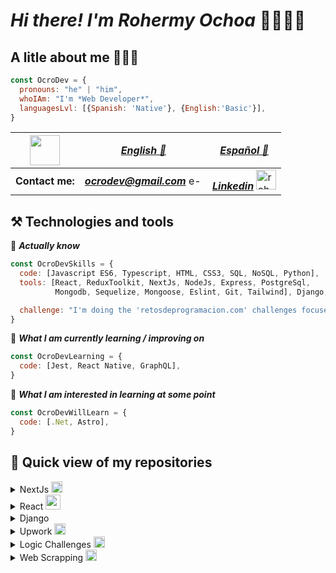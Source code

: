 # *Hi there! I'm Rohermy Ochoa* 👋👨🏻‍💻

## A litle about me 🧔🏻‍♂️
```javascript
const OcroDev = {
  pronouns: "he" | "him",
  whoIAm: "I'm *Web Developer*",
  languagesLvl: [{Spanish: 'Native'}, {English:'Basic'}],
}
```
| <img src='https://icon-library.com/images/cv-icon/cv-icon-4.jpg' height='48' width='48' /> | [*English 💾*](https://drive.google.com/file/d/1PgWYV77wBvaikBX_gVG5HTiV8KC4odPj/view?usp=share_link) | [*Español 💾*](https://drive.google.com/file/d/16cjoXnIJAcG5kP59H_VFiv6zzTh-k8xe/view?usp=share_link) 
|----------|----------|----------|
| **Contact me:** |  ***ocrodev@gmail.com*** <img src='https://mailmeteor.com/logos/assets/PNG/Gmail_Logo_512px.png' alt='e-mail: rohermy.ochoa@gmail.com' height='16' width='22' /> | [***Linkedin***](https://www.linkedin.com/in/rohermy-ochoa/) <img src='https://static.vecteezy.com/system/resources/previews/017/339/624/original/linkedin-icon-free-png.png' alt='rohermy ochoa linkedin profile' height='32' width='32' /> |


## ⚒️ Technologies and tools

<a name="learning-now"></a>

💾 ***Actually know***

```javascript
const OcroDevSkills = {
  code: [Javascript ES6, Typescript, HTML, CSS3, SQL, NoSQL, Python],
  tools: [React, ReduxToolkit, NextJs, NodeJs, Express, PostgreSql,
          Mongodb, Sequelize, Mongoose, Eslint, Git, Tailwind], Django, ReactRouter]

  challenge: "I'm doing the 'retosdeprogramacion.com' challenges focused on JavaScript and TypeScript"
}
```

📖  ***What I am currently learning / improving on***

```javascript
const OcroDevLearning = {
  code: [Jest, React Native, GraphQL],
}
```
👾  ***What I am interested in learning at some point***
```javascript
const OcroDevWillLearn = {
  code: [.Net, Astro],
}
```

## 🔬 Quick view of my repositories 

<details>
  <summary> NextJs <img src='https://files.raycast.com/4dnlt8m2mcb98bzc4zb8pggc4csi' height='18' width='18' /> </summary>
  
  | *Projects* |*code*|*web*|
  |----------|----------|----------|
  |*Stock System QR*|[*view*](https://github.com/OcroDev/stock-system-qr_NextJs_Project)|[*visit*](https://system-qr-inventory.vercel.app/)|
  
  |*Technical test*|*code*|*web*|
  |----------|----------|----------|
  |*xkcd comics*|[*view*](https://github.com/OcroDev/xkcd-comic_NextJs_technical_test)|[*visit*](https://xkcd-app-black.vercel.app/)|
  
</details>

<details>
  <summary> React <img src='https://icons-for-free.com/iconfiles/png/512/design+development+facebook+framework+mobile+react+icon-1320165723839064798.png' height='24' width='24' /> </summary>
  
  #### *Javascript* <img src='https://cdn-icons-png.flaticon.com/512/5968/5968292.png' height='16' width='16' />
  
  | *Projects* |*code*|*view*|
  |----------|----------|----------|
  |*Tic-Tac-Toe*|[*view*](https://github.com/OcroDev/tic-tac-toe_react_project)|[*visit*](https://tic-tac-toe-react-project-lac.vercel.app/)|
  |*Todo List using ReduxToolkit*|[*view*](https://github.com/OcroDev/todo-list-redux-toolkit_react_projects)|[*visit*](https://todo-list-redux-toolkit-react-projects.vercel.app/login)|
  |*Building a React router*|[*view*](https://github.com/OcroDev/router_react-projects)|*visit*|
  |*Weather App*|[*view*](https://github.com/OcroDev/weather-app_react_project)|[*visit*](https://weather-app-react-project-roheoo.vercel.app/) |
  
  |  *Technicals test*  |*code*|*view*|
  |----------|----------|----------|
  |*Litle E-comerce*|[*view*](https://github.com/OcroDev/little_ecomerse_react_technical_test)|[*visit*](https://little-ecomerse-react-technical-test.vercel.app/)|
  |*Rick & Morty*|[*view*](https://github.com/OcroDev/rick-morty-context_react_technical_test)|[*visit*](https://rick-morty-context-react-technical-test.vercel.app/)|
  |*Movie search*|[*view*](https://github.com/OcroDev/movie-search_react_technical_test)|[*visit*](https://movie-search-react-technical-test.vercel.app/)|
  |*Fact Cats*|[*view*](https://github.com/OroDev/fact_cats_react_technical_test)|[*visit*](https://fact-cats-react-technical-test.vercel.app/)|
  
  #### *TypeScript* <img src='https://cdn.changelog.com/uploads/icons/topics/YXL/icon_large.png?v=63682389432' height='16' width='16'/>
  
  | *Projects* |*code*|*web*|
  |----------|----------|----------|
  |*Twitter follow card*|[*code*](https://github.com/OcroDev/twitter-card_react_TS_projects)|[*view*](https://twitter-card-react-ts-projects.vercel.app/)|  
  
</details>

<details>
  <summary> Django <img src='https://batisteo.gallerycdn.vsassets.io/extensions/batisteo/vscode-django/1.10.0/1645525785595/Microsoft.VisualStudio.Services.Icons.Default' height='16' width='16' /></summary>
  
 |*Projects*|*code*|*web*|
 |----------|----------|----------|
 |*Pildoras blog*|[*code*](https://github.com/OcroDev/pil-blog_django_project)|*view*|
  
 |*Technical test*|||
 |----------|----------|----------|
 |*Event Manager*|[*code*](https://github.com/OcroDev/event-manager_technical_test)|*view*|
  
</details>
    
<details>
  <summary> Upwork <img src="https://www.citypng.com/public/uploads/small/11662555971udurdbf0uniifutgcylp1gud40ihnfb7ciqdmowfhrxifaxga54ydmoj81r2cxpxsdcuchjqxjuf2is7a3vdgwiq78fx3tvgcf4u.png" height='18' width='18' /></summary>
  
  ##### *Technical test*
  1. [*Landing page*](https://github.com/OcroDev/landing-page_Upwork_technical_test)
  
</details>

<details>
  <summary> Logic Challenges <img src='https://icon-library.com/images/computer-code-icon/computer-code-icon-14.jpg'  height='18' width='18' /> </summary>
  
  ##### *Company Challenges*
  1. *Uber*
     * [*Fare stimator*](https://github.com/OcroDev/company_logic_challenges/tree/main/Uber/00_Fare_Estimator)
     * [*Perfect city*](https://github.com/OcroDev/company_logic_challenges/tree/main/Uber/01_Perfect_City)
     * [*Fancy Ride*](https://github.com/OcroDev/company_logic_challenges/tree/main/Uber/02_Fancy_Ride)
  
  ##### *JavaScript*
  1. [*Fizz Buzz*](https://github.com/OcroDev/javascript_logic_challenges/tree/main/00_Fizz_Buzz)
  2. [*Hacker Language*](https://github.com/OcroDev/javascript_logic_challenges/tree/main/01_Hacker_Language)
  3. [*Password Generator*](https://github.com/OcroDev/javascript_logic_challenges/tree/main/03_Password_Generator)
  4. [*Primo Fibonacci Par*](https://github.com/OcroDev/javascript_logic_challenges/tree/main/04_Primo_Fibonacci_Par)
  5. [*Pseudoaleatorios*](https://github.com/OcroDev/javascript_logic_challenges/tree/main/05_Pseudoaleatorios)
  6. [*Palindrome Word*](https://github.com/OcroDev/javascript_logic_challenges/tree/main/06_Palindrome_Word)
  7. [*Adjacent Element Product*](https://github.com/OcroDev/javascript_logic_challenges/tree/main/07_Adjacent_Element_Product)
  8. [*Almost Increasing Sequence*](https://github.com/OcroDev/javascript_logic_challenges/tree/main/08_Almost_Increasing_Sequence)
  
</details>

<details>
  <summary> Web Scrapping <img src='https://www.freepnglogos.com/uploads/logo-website-png/logo-website-coopera-web-design-12.png' height='18' width='18' /> </summary> 
  
  1. [*XKCD Scraper*](https://github.com/OcroDev/xkcd-quick-scraper_web_scraper)
  2. [*BCV Scraper*](https://github.com/OcroDev/bcv-scraper_web_scraper)
